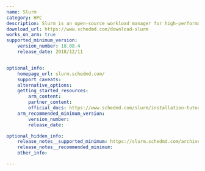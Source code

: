 ```yaml
---
name: Slurm
category: HPC
description: Slurm is an open-source workload manager for high-performance computing, efficiently scheduling and allocating resources for jobs across large-scale computing clusters.
download_url: https://www.schedmd.com/download-slurm
works_on_arm: true
supported_minimum_version:
    version_number: 18.08.4
    release_date: 2018/12/11


optional_info:
    homepage_url: slurm.schedmd.com/
    support_caveats:
    alternative_options:
    getting_started_resources:
        arm_content:
        partner_content:
        official_docs: https://www.schedmd.com/slurm/installation-tutorial/#building-installing-slurm
    arm_recommended_minimum_version:
        version_number:
        release_date:

optional_hidden_info:
    release_notes__supported_minimum: https://slurm.schedmd.com/archive/slurm-18.08.4/platforms.html
    release_notes__recommended_minimum:
    other_info:

---
```

